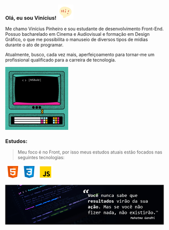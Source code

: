 ### Olá, eu sou Vinícius! <img src="img/hi.webp" width="50">

Me chamo Vinícius Pinheiro e sou estudante de desenvolvimento Front-End. Possuo bacharelado em Cinema e Audiovisual e formação em Design Gráfico, o que me possibilita o manuseio de diversos tipos de mídias durante o ato de programar. 

Atualmente, busco, cada vez mais, aperfeiçoamento para tornar-me um profissional qualificado para a carreira de tecnologia.

<img src="img/YOczfjtC0H0IMBKhRf.webp" Width="200px">

### Estudos:
>Meu foco é no Front, por isso meus estudos atuais estão focados nas seguintes tecnologias: 

<img src="img/HTML5.png"> <img src="img/CSS3.png"> <img src="img/JS.png"> 

<img src="img/painel_motivacional.jpg"> 

<!--
**Vi-Pinheiro/vi-pinheiro** is a ✨ _special_ ✨ repository because its `README.md` (this file) appears on your GitHub profile.

Here are some ideas to get you started:

- 🔭 I’m currently working on ...
- 🌱 I’m currently learning ...
- 👯 I’m looking to collaborate on ...
- 🤔 I’m looking for help with ...
- 💬 Ask me about ...
- 📫 How to reach me: ...
- 😄 Pronouns: ...
- ⚡ Fun fact: ...
-->
